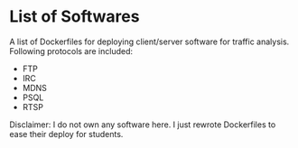 # List of Softwares

A list of Dockerfiles for deploying client/server software for traffic analysis. Following protocols are included:
- FTP
- IRC
- MDNS
- PSQL
- RTSP

Disclaimer: I do not own any software here. I just rewrote Dockerfiles to ease their deploy for students.
